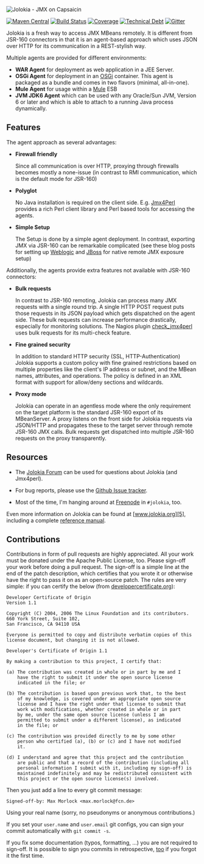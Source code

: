 ![Jolokia - JMX on Capsaicin][1]

[![Maven Central](https://maven-badges.herokuapp.com/maven-central/org.jolokia/jolokia-parent/badge.svg?style=flat)](https://maven-badges.herokuapp.com/maven-central/org.jolokia/jolokia-parent/)
[![Build Status](https://secure.travis-ci.org/rhuss/jolokia.png)](http://travis-ci.org/rhuss/jolokia)
[![Coverage](https://img.shields.io/sonar/https/sonarqube.com/org.jolokia:jolokia/coverage.svg)](https://sonarqube.com/overview?id=org.jolokia%3Ajolokia)
[![Technical Debt](https://img.shields.io/sonar/https/sonarqube.com/org.jolokia:jolokia/tech_debt.svg)](https://sonarqube.com/overview?id=org.jolokia%3Ajolokia)
[![Gitter](https://badges.gitter.im/Join+Chat.svg)](https://gitter.im/rhuss/jolokia?utm_source=badge&utm_medium=badge&utm_campaign=pr-badge)

Jolokia is a fresh way to access JMX MBeans remotely. It is
different from JSR-160 connectors in that it is an agent-based
approach which uses JSON over HTTP for its communication in a
REST-stylish way.

Multiple agents are provided for different environments:

* **WAR Agent** for deployment as web application in a JEE Server. 
* **OSGi Agent** for deployment in an [OSGi][2] container. This agent
  is packaged as a bundle and comes in two flavors (minimal,
  all-in-one).
* **Mule Agent** for usage within a [Mule][3] ESB
* **JVM JDK6 Agent** which can be used with any Oracle/Sun JVM,
  Version 6 or later and which is able to attach to a running Java process 
  dynamically. 

## Features

The agent approach as several advantages:

* **Firewall friendly**

  Since all communication is over HTTP, proxying through firewalls
  becomes mostly a none-issue (in contrast to RMI communication, which
  is the default mode for JSR-160)

* **Polyglot**

  No Java installation is required on the client
  side. E.g. [Jmx4Perl][4] provides a rich Perl client library and
  Perl based tools for accessing the agents.

* **Simple Setup**

  The Setup is done by a simple agent deployment. In contrast,
  exporting JMX via JSR-160 can be remarkable complicated (see these
  blog posts for setting up [Weblogic][6] and [JBoss][7] for native
  remote JMX exposure setup)

Additionally, the agents provide extra features not available with
JSR-160 connectors:

* **Bulk requests**

  In contrast to JSR-160 remoting, Jolokia can process many JMX
  requests with a single round trip. A single HTTP POST request puts
  those requests in its JSON payload which gets dispatched on the
  agent side. These bulk requests can increase performance drastically,
  especially for monitoring solutions. The Nagios plugin
  [check_jmx4perl][8] uses bulk requests for its multi-check feature.
  
* **Fine grained security**

  In addition to standard HTTP security (SSL, HTTP-Authentication)
  Jolokia supports a custom policy with fine grained restrictions
  based on multiple properties like the client's IP address or subnet,
  and the MBean names, attributes, and operations. The policy is
  defined in an XML format with support for allow/deny sections and
  wildcards.

* **Proxy mode**

  Jolokia can operate in an agentless mode where the only requirement
  on the target platform is the standard JSR-160 export of its
  MBeanServer. A proxy listens on the front side for Jolokia requests
  via JSON/HTTP and propagates these to the target server through
  remote JSR-160 JMX calls. Bulk requests get dispatched into
  multiple JSR-160 requests on the proxy transparently.

## Resources

* The [Jolokia Forum][9] can be used for questions about Jolokia 
  (and Jmx4perl).

* For bug reports, please use the [Github Issue tracker][10].

* Most of the time, I'm hanging around at [Freenode][11] in 
  `#jolokia`, too.

Even more information on Jolokia can be found at [www.jolokia.org][5], including
a complete [reference manual][12].

## Contributions

Contributions in form of pull requests are highly appreciated. All your work must be donated under the 
Apache Public License, too. Please sign-off your work before 
doing a pull request. The sign-off is a simple line at the end of the patch description, 
which certifies that you wrote it or otherwise have the right to
pass it on as an open-source patch.  The rules are very simple: if you
can certify the below (from
[developercertificate.org](http://developercertificate.org/)):

```
Developer Certificate of Origin
Version 1.1

Copyright (C) 2004, 2006 The Linux Foundation and its contributors.
660 York Street, Suite 102,
San Francisco, CA 94110 USA

Everyone is permitted to copy and distribute verbatim copies of this
license document, but changing it is not allowed.

Developer's Certificate of Origin 1.1

By making a contribution to this project, I certify that:

(a) The contribution was created in whole or in part by me and I
    have the right to submit it under the open source license
    indicated in the file; or

(b) The contribution is based upon previous work that, to the best
    of my knowledge, is covered under an appropriate open source
    license and I have the right under that license to submit that
    work with modifications, whether created in whole or in part
    by me, under the same open source license (unless I am
    permitted to submit under a different license), as indicated
    in the file; or

(c) The contribution was provided directly to me by some other
    person who certified (a), (b) or (c) and I have not modified
    it.

(d) I understand and agree that this project and the contribution
    are public and that a record of the contribution (including all
    personal information I submit with it, including my sign-off) is
    maintained indefinitely and may be redistributed consistent with
    this project or the open source license(s) involved.
```

Then you just add a line to every git commit message:

    Signed-off-by: Max Morlock <max.morlock@fcn.de>

Using your real name (sorry, no pseudonyms or anonymous contributions.)

If you set your `user.name` and `user.email` git configs, you can sign your
commit automatically with `git commit -s`.

If you fix some documentation (typos, formatting, ...) you are not required to sign-off. 
It is possible to sign you commits in retrospective, [too](http://stackoverflow.com/questions/13043357/git-sign-off-previous-commits) 
if you forgot it the first time. 

 [1]: https://jolokia.org/images/jolokia_logo.png "Jolokia"
 [2]: http://www.osgi.org
 [3]: http://www.mulesoft.org
 [4]: http://www.jmx4perl.org
 [5]: https://www.jolokia.org
 [6]: http://labs.consol.de/blog/jmx4perl/configuring-remote-jmx-access-for-weblogic   
 [7]: http://labs.consol.de/blog/jmx4perl/jboss-remote-jmx
 [8]: http://search.cpan.org/~roland/jmx4perl/scripts/check_jmx4perl
 [9]: https://jolokia.org/forum.html
 [10]: https://github.com/rhuss/jolokia/issues
 [11]: http://webchat.freenode.net/?channels=jolokia
 [12]: https://www.jolokia.org/reference/html/index.html
